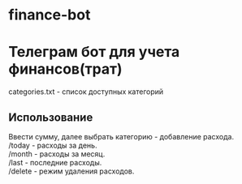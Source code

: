 # finance-bot
# Телеграм бот для учета финансов(трат)

categories.txt - список доступных категорий

## Использование
Ввести сумму, далее выбрать категорию - добавление расхода.  
/today - расходы за день.  
/month - расходы за месяц.  
/last - последние расходы.  
/delete - режим удаления расходов.
